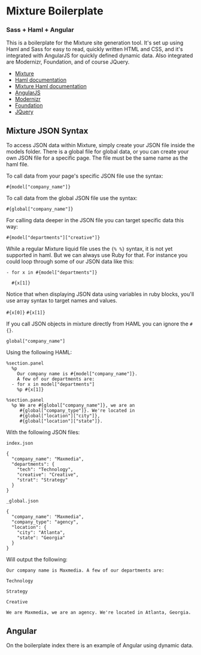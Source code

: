 Mixture Boilerplate
=============================
### Sass + Haml + Angular

This is a boilerplate for the Mixture site generation tool. It's set up using Haml and Sass for easy to read, quickly written HTML and CSS, and it's integrated with AngularJS for quickly defined dynamic data. Also integrated are Modernizr, Foundation, and of course JQuery.

* [Mixture](http://mixture.io/)
* [Haml documentation](http://haml.info/)
* [Mixture Haml documentation](http://docs.mixture.io/templates#haml)
* [AngularJS](http://angularjs.org/)
* [Modernizr](http://modernizr.com/)
* [Foundation](http://foundation.zurb.com/)
* [JQuery](http://jquery.com/)

Mixture JSON Syntax
-------------------

To access JSON data within Mixture, simply create your JSON file inside the models folder. There is a global file for global data, or you can create your own JSON file for a specific page. The file must be the same name as the haml file.

To call data from your page's specific JSON file use the syntax:

`#{model["company_name"]}`

To call data from the global JSON file use the syntax:

`#{global["company_name"]}`

For calling data deeper in the JSON file you can target specific data this way:

`#{model["departments"]["creative"]}`

While a regular Mixture liquid file uses the `{% %}` syntax, it is not yet supported in haml. But we can always use Ruby for that. For instance you could loop through some of our JSON data like this:

```
- for x in #{model["departments"]}

  #{x[1]}
```

Notice that when displaying JSON data using variables in ruby blocks, you'll use array syntax to target names and values.

`#{x[0]}` `#{x[1]}`

If you call JSON objects in mixture directly from HAML you can ignore the `#{}`.

`global["company_name"]`


Using the following HAML:

```
%section.panel
  %p
    Our company name is #{model["company_name"]}.
    A few of our departments are:
  - for x in model["departments"]
    %p #{x[1]}

%section.panel
  %p We are #{global["company_name"]}, we are an
     #{global["company_type"]}. We're located in
     #{global["location"]["city"]},
     #{global["location"]["state"]}.
```

With the following JSON files:

```
index.json

{
  "company_name": "Maxmedia",
  "departments": {
    "tech": "Technology",
    "creative": "Creative",
    "strat": "Strategy"
  }
}
```
```
_global.json

{
  "company_name": "Maxmedia",
  "company_type": "agency",
  "location": {
    "city": "Atlanta",
    "state": "Georgia"
  }
}
```
Will output the following:
```
Our company name is Maxmedia. A few of our departments are:

Technology

Strategy

Creative
```
```
We are Maxmedia, we are an agency. We're located in Atlanta, Georgia.
```

Angular
-------
On the boilerplate index there is an example of Angular using dynamic data.